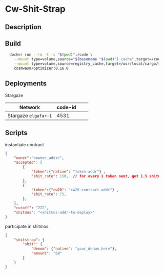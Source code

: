 # Cw-Shit-Strap

## Description 

## Build 
```sh
  docker run --rm -t -v "$(pwd)":/code \
    --mount type=volume,source="$(basename "$(pwd)")_cache",target=/code/target \
    --mount type=volume,source=registry_cache,target=/usr/local/cargo/registry \
    cosmwasm/optimizer:0.16.0
```

## Deployments 


Stargaze 

Network | code-id | ||
--- | --- | --- | --- | 
Stargaze `elgafar-1` | 4531 | 
## Scripts

instantiate contract
```json
{
    "owner":"<owner_addr>",
    "accepted": [
        {
            "token":{"native": "token-addr"} , 
            "shit_rate": 150,  // for every 1 token sent, get 1.5 shitmos30
        },
        {
            "token":{"cw20": "cw20-contract-addr"} , 
            "shit_rate": 75, 
        },
    ],
    "cutoff": "222",
    "shitmos": "<shitmos-addr-to-deploy>"
}
```

participate in shitmos
```json
{
    "shitstrap": {
        "shit": {
            "denom": {"native": "your_denom_here"},
            "amount": "69"
        }
    }
}
```

